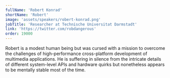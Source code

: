 ```yaml
---
fullName: 'Robert Konrad'
shortName: 'Robert'
image: 'assets/speakers/robert-konrad.png'
jobTitle: 'Researcher at Technische Universitat Darmstadt'
link: 'https://twitter.com/robdangerous'
order: 19000
---
```


Robert is a modest human being but was cursed with a mission to overcome the challenges of high-performance cross-platform development of multimedia applications. He is suffering in silence from the intricate details of different system-level APIs and hardware quirks but nonetheless appears to be mentally stable most of the time.